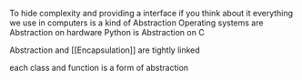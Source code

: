 
To hide complexity and providing a interface
if you think about it everything we use in computers is a kind of Abstraction
Operating systems are Abstraction on hardware
Python is Abstraction on C

Abstraction and [[Encapsulation]] are tightly linked

each class and function is a form of abstraction

